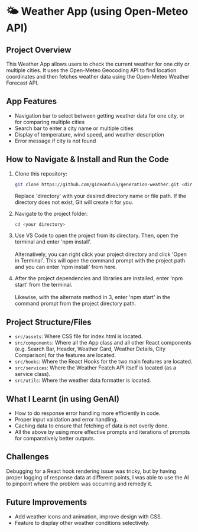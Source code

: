 # 🌤️ Weather App (using Open-Meteo API)

## Project Overview

This Weather App allows users to check the current weather for one city or multiple cities. It uses the Open-Meteo Geocoding API to find location coordinates and then fetches weather data using the Open-Meteo Weather Forecast API.

## App Features

- Navigation bar to select between getting weather data for one city, or for comparing multiple cities
- Search bar to enter a city name or multiple cities
- Display of temperature, wind speed, and weather description
- Error message if city is not found
  
## How to Navigate & Install and Run the Code

1. Clone this repository:

   ```bash
   git clone https://github.com/gideonfu55/generation-weather.git <directory>
   ```

   Replace 'directory' with your desired directory name or file path. If the directory does not exist, Git will create it for you.

2. Navigate to the project folder:

   ```bash
   cd <your directory>
   ```

3. Use VS Code to open the project from its directory. Then, open the terminal and enter 'npm install'.
<br><br>Alternatively, you can right click your project directory and click 'Open in Terminal'. This will open the command prompt with the project path and you can enter 'npm install' from here.

4. After the project dependencies and libraries are installed, enter 'npm start' from the terminal.
<br><br>Likewise, with the alternate method in 3, enter 'npm start' in the command prompt from the project directory path.

## Project Structure/Files

- `src/assets`: Where CSS file for index.html is located.
- `src/components`: Where all the App class and all other React components (e.g. Search Bar, Header, Weather Card, Weather Details, City Comparison) for the features are located.
- `src/hooks`: Where the React Hooks for the two main features are located.
- `src/services`: Where the Weather Featch API itself is located (as a service class).
- `src/utils`: Where the weather data formatter is located.
  
## What I Learnt (in using GenAI)

- How to do response error handling more efficiently in code.
- Proper input validation and error handling.
- Caching data to ensure that fetching of data is not overly done.
- All the above by using more effective prompts and iterations of prompts for comparatively better outputs.

## Challenges

Debugging for a React hook rendering issue was tricky, but by having proper logging of response data at different points, I was able to use the AI to pinpoint where the problem was occurring and remedy it.

## Future Improvements

- Add weather icons and animation, improve design with CSS.
- Feature to display other weather conditions selectively.
